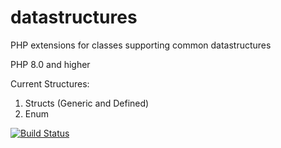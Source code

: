 # datastructures
PHP extensions for classes supporting common datastructures

PHP 8.0 and higher

Current Structures:
1. Structs (Generic and Defined)
2. Enum

[![Build Status](https://travis-ci.org/eosforphp/datastructures.svg?branch=master)](https://travis-ci.org/eosforphp/datastructures)
